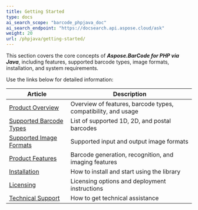 ```yaml
---
title: Getting Started
type: docs
ai_search_scope: "barcode_phpjava_doc"
ai_search_endpoint: "https://docsearch.api.aspose.cloud/ask"
weight: 20
url: /phpjava/getting-started/
---
```

This section covers the core concepts of ***Aspose.BarCode for PHP via Java***,
including features, supported barcode types,
image formats, installation, and system requirements.

Use the links below for detailed information:

| Article | Description |
|---------|-------------|
| <a href="/barcode/phpjava/product-overview/" target="_blank">Product Overview</a> | Overview of features, barcode types, compatibility, and usage |
| <a href="/barcode/phpjava/barcode-types/" target="_blank">Supported Barcode Types</a> | List of supported 1D, 2D, and postal barcodes |
| <a href="/barcode/phpjava/image-formats/" target="_blank">Supported Image Formats</a> | Supported input and output image formats |
| <a href="/barcode/phpjava/features/" target="_blank">Product Features</a> | Barcode generation, recognition, and imaging features |
| <a href="/barcode/phpjava/installation/" target="_blank">Installation</a> | How to install and start using the library |
| <a href="/barcode/phpjava/licensing/" target="_blank">Licensing</a> | Licensing options and deployment instructions |
| <a href="/barcode/phpjava/technical-support/" target="_blank">Technical Support</a> | How to get technical assistance |


